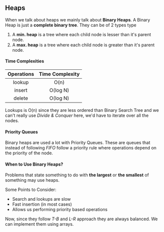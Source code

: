 ## Heaps

When we talk about heaps we mainly talk about **Binary Heaps**. A Binary Heap is just a **complete binary tree**.
They can be of 2 types type

1. A **min. heap** is a tree where each child node is lesser than it's parent node.
2. A **max. heap** is a tree where each child node is greater than it's parent node.

#### Time Complexities

| Operations | Time Complexity |
| :--------: | :-------------: |
|   lookup   |      O(n)       |
|   insert   |    O(log N)     |
|   delete   |    O(log N)     |

Lookups is O(n) since they are less ordered than Binary Search Tree and we can't really use _Divide & Conquer_ here, we'd have to iterate over all the nodes.

#### Priority Queues

Binary heaps are used a lot with Priority Queues. These are queues that instead of following _FIFO_ follow a priority rule where operations depend on the priority of the node.

#### When to Use Binary Heaps?

Problems that state something to do with **the largest** or **the smallest** of something may use heaps.

Some Points to Consider:

- Search and lookups are slow
- Fast insertion (in most cases)
- Allows us performing priority based operations

Now, since they follow _T-B_ and _L-R_ approach they are always balanced. We can implement them using arrays.
